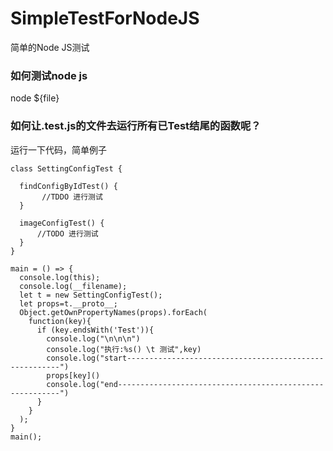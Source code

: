 # SimpleTestForNodeJS
简单的Node JS测试

### 如何测试node js

node ${file} 


### 如何让.test.js的文件去运行所有已Test结尾的函数呢？

运行一下代码，简单例子
```
class SettingConfigTest {

  findConfigByIdTest() {
       //TDDO 进行测试
  }

  imageConfigTest() {
      //TODO 进行测试
  }
}

main = () => {
  console.log(this);
  console.log(__filename);
  let t = new SettingConfigTest();
  let props=t.__proto__;
  Object.getOwnPropertyNames(props).forEach(
    function(key){
      if (key.endsWith('Test')){
        console.log("\n\n\n")
        console.log("执行:%s() \t 测试",key)
        console.log("start-------------------------------------------------------")
        props[key]()
        console.log("end---------------------------------------------------------")
      }
    }
  );
}
main();

```

